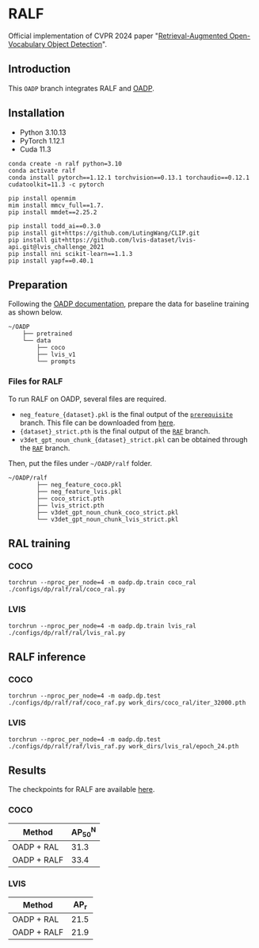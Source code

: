 # RALF
Official implementation of CVPR 2024 paper "[Retrieval-Augmented Open-Vocabulary Object Detection](https://arxiv.org/abs/2404.05687)".

## Introduction
This `OADP` branch integrates RALF and [OADP](https://github.com/LutingWang/OADP).

## Installation
- Python 3.10.13
- PyTorch 1.12.1
- Cuda 11.3
```
conda create -n ralf python=3.10
conda activate ralf
conda install pytorch==1.12.1 torchvision==0.13.1 torchaudio==0.12.1 cudatoolkit=11.3 -c pytorch

pip install openmim
mim install mmcv_full==1.7.
pip install mmdet==2.25.2

pip install todd_ai==0.3.0
pip install git+https://github.com/LutingWang/CLIP.git
pip install git+https://github.com/lvis-dataset/lvis-api.git@lvis_challenge_2021
pip install nni scikit-learn==1.1.3
pip install yapf==0.40.1
```

## Preparation
Following the [OADP documentation](https://github.com/LutingWang/OADP/blob/main/README.md), prepare the data for baseline training as shown below.
```
~/OADP
    ├── pretrained
    └── data
        ├── coco
        ├── lvis_v1
        └── prompts
```

### Files for RALF
To run RALF on OADP, several files are required.
- `neg_feature_{dataset}.pkl` is the final output of the [`prerequisite`](https://github.com/mlvlab/RALF/tree/prerequisite) branch. This file can be downloaded from [here](https://drive.google.com/drive/folders/1ptNaoSlbvP4CXFXrI2gySCwtaiH3mOwA?usp=sharing).
- `{dataset}_strict.pth` is the final output of the [`RAF`](https://github.com/mlvlab/RALF/tree/RAF) branch.
- `v3det_gpt_noun_chunk_{dataset}_strict.pkl` can be obtained through the [`RAF`](https://github.com/mlvlab/RALF/tree/RAF) branch.

Then, put the files under `~/OADP/ralf` folder.
```
~/OADP/ralf
        ├── neg_feature_coco.pkl
        ├── neg_feature_lvis.pkl
        ├── coco_strict.pth
        ├── lvis_strict.pth
        ├── v3det_gpt_noun_chunk_coco_strict.pkl
        └── v3det_gpt_noun_chunk_lvis_strict.pkl
```

## RAL training
### COCO
```
torchrun --nproc_per_node=4 -m oadp.dp.train coco_ral ./configs/dp/ralf/ral/coco_ral.py
```
### LVIS
```
torchrun --nproc_per_node=4 -m oadp.dp.train lvis_ral ./configs/dp/ralf/ral/lvis_ral.py
```

## RALF inference
### COCO
```
torchrun --nproc_per_node=4 -m oadp.dp.test ./configs/dp/ralf/raf/coco_raf.py work_dirs/coco_ral/iter_32000.pth
```
### LVIS
```
torchrun --nproc_per_node=4 -m oadp.dp.test ./configs/dp/ralf/raf/lvis_raf.py work_dirs/lvis_ral/epoch_24.pth
```

## Results
The checkpoints for RALF are available [here](https://drive.google.com/drive/folders/1ptNaoSlbvP4CXFXrI2gySCwtaiH3mOwA?usp=sharing).
### COCO
|Method|$\text{AP}^\text{N}_\text{50}$|
|---|---|
|OADP + RAL| 31.3 |
|OADP + RALF| 33.4 |

### LVIS
|Method|$\text{AP}_\text{r}$|
|---|---|
|OADP + RAL| 21.5 |
|OADP + RALF| 21.9 |